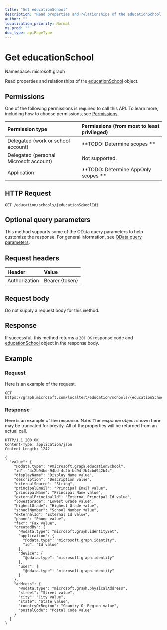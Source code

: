 ```yaml
---
title: "Get educationSchool"
description: "Read properties and relationships of the educationSchool object."
author: ""
localization_priority: Normal
ms.prod: ""
doc_type: apiPageType
---
```


# Get educationSchool

Namespace: microsoft.graph

Read properties and relationships of the [educationSchool](../resources/educationschool.md) object.

## Permissions
One of the following permissions is required to call this API. To learn more, including how to choose permissions, see [Permissions](/concepts/permissions-reference.md).

|Permission type|Permissions (from most to least privileged)|
|:---|:---|
|Delegated (work or school account)|**TODO: Determine scopes **|
|Delegated (personal Microsoft account)|Not supported.|
|Application|**TODO: Determine AppOnly scopes **|

## HTTP Request
<!-- {
  "blockType": "ignored"
}
-->
``` http
GET /education/schools/{educationSchoolId}
```

## Optional query parameters
This method supports some of the OData query parameters to help customize the response. For general information, see [OData query parameters](/graph/query-parameters).

## Request headers
|Header|Value|
|:---|:---|
|Authorization|Bearer {token}|

## Request body
Do not supply a request body for this method.

## Response
If successful, this method returns a `200 OK` response code and [educationSchool](../resources/educationschool.md) object in the response body.

## Example

### Request
Here is an example of the request.
<!-- {
  "blockType": "request",
  "name": "get_educationschool"
}
-->
``` http
GET https://graph.microsoft.com/localtest/education/schools/{educationSchoolId}
```

### Response
Here is an example of the response. Note: The response object shown here may be truncated for brevity. All of the properties will be returned from an actual call.
<!-- {
  "blockType": "response",
  "truncated": true,
  "@odata.type": "microsoft.graph.educationSchool"
}
-->
``` http
HTTP/1.1 200 OK
Content-Type: application/json
Content-Length: 1242

{
  "value": {
    "@odata.type": "#microsoft.graph.educationSchool",
    "id": "4c2b94bd-94bd-4c2b-bd94-2b4cbd942b4c",
    "displayName": "Display Name value",
    "description": "Description value",
    "externalSource": "String",
    "principalEmail": "Principal Email value",
    "principalName": "Principal Name value",
    "externalPrincipalId": "External Principal Id value",
    "lowestGrade": "Lowest Grade value",
    "highestGrade": "Highest Grade value",
    "schoolNumber": "School Number value",
    "externalId": "External Id value",
    "phone": "Phone value",
    "fax": "Fax value",
    "createdBy": {
      "@odata.type": "microsoft.graph.identitySet",
      "application": {
        "@odata.type": "microsoft.graph.identity",
        "id": "Id value"
      },
      "device": {
        "@odata.type": "microsoft.graph.identity"
      },
      "user": {
        "@odata.type": "microsoft.graph.identity"
      }
    },
    "address": {
      "@odata.type": "microsoft.graph.physicalAddress",
      "street": "Street value",
      "city": "City value",
      "state": "State value",
      "countryOrRegion": "Country Or Region value",
      "postalCode": "Postal Code value"
    }
  }
}
```

